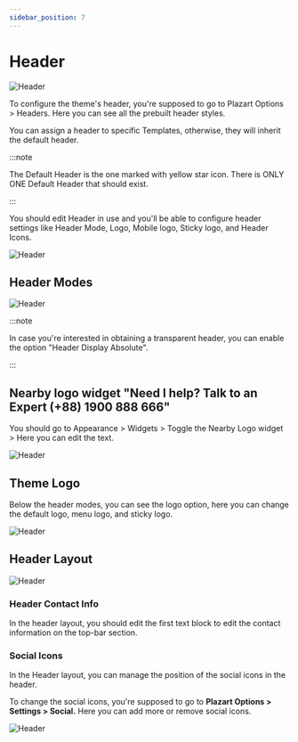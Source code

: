 ```yaml
---
sidebar_position: 7
---
```

# Header

![Header](./img/header.avif)

To configure the theme's header, you're supposed to go to Plazart Options > Headers. Here you can see all the prebuilt header styles. 

You can assign a header to specific Templates, otherwise, they will inherit the default header. 

:::note

The Default Header is the one marked with yellow star icon. There is ONLY ONE Default Header that should exist. 

:::

You should edit Header in use and you'll be able to configure header settings like Header Mode, Logo, Mobile logo, Sticky logo, and Header Icons. 

![Header](./img/header-list.avif)

## Header Modes

![Header](./img/header-options.avif)

:::note

In case you're interested in obtaining a transparent header, you can enable the option "Header Display Absolute".

:::

## Nearby logo widget "Need I help? Talk to an Expert (+88) 1900 888 666"

You should go to Appearance > Widgets > Toggle the Nearby Logo widget > Here you can edit the text. 

![Header](./img/header-widget.avif)

## Theme Logo

Below the header modes, you can see the logo option, here you can change the default logo, menu logo, and sticky logo. 

![Header](./img/header-logo.avif)

## Header Layout

![Header](./img/header-layout.avif)

### Header Contact Info

In the header layout, you should edit the first text block to edit the contact information on the top-bar section.

### Social Icons

In the Header layout, you can manage the position of the social icons in the header. 

To change the social icons, you're supposed to go to **Plazart Options > Settings > Social.** Here you can add more or remove social icons. 

![Header](./img/header-social.avif)
